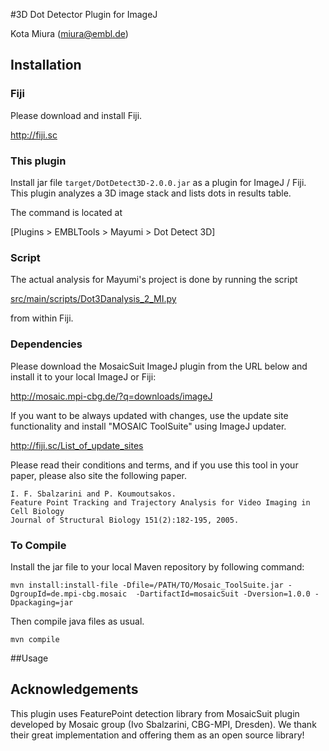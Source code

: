 #3D Dot Detector Plugin for ImageJ

Kota Miura (<miura@embl.de>)

## Installation

### Fiji

Please download and install Fiji.

<http://fiji.sc>

### This plugin

Install jar file `target/DotDetect3D-2.0.0.jar` as a plugin for ImageJ / Fiji. This plugin analyzes a 3D image stack and lists dots in results table. 

The command is located at

[Plugins > EMBLTools > Mayumi > Dot Detect 3D]

### Script

The actual analysis for Mayumi's project is done by running the script 

[src/main/scripts/Dot3Danalysis_2_MI.py](https://github.com/cmci/MayumiProject/blob/master/src/main/scripts/Dot3Danalysis_2_MI.py)

from within Fiji. 

### Dependencies

Please download the MosaicSuit ImageJ plugin from the URL below and install it to your local ImageJ or Fiji:

<http://mosaic.mpi-cbg.de/?q=downloads/imageJ>

If you want to be always updated with changes, use the update site functionality and install "MOSAIC ToolSuite" using ImageJ updater. 

<http://fiji.sc/List_of_update_sites>

Please read their conditions and terms, and if you use this tool in your paper, please also site the following paper. 

```
I. F. Sbalzarini and P. Koumoutsakos. 
Feature Point Tracking and Trajectory Analysis for Video Imaging in Cell Biology
Journal of Structural Biology 151(2):182-195, 2005.
```

### To Compile

Install the jar file to your local Maven repository by following command:

```
mvn install:install-file -Dfile=/PATH/TO/Mosaic_ToolSuite.jar -DgroupId=de.mpi-cbg.mosaic  -DartifactId=mosaicSuit -Dversion=1.0.0 -Dpackaging=jar
```

Then compile java files as usual. 

```
mvn compile
```

##Usage

## Acknowledgements

This plugin uses FeaturePoint detection library from MosaicSuit plugin developed by Mosaic group (Ivo Sbalzarini, CBG-MPI, Dresden). We thank their great implementation and offering them as an open source library! 
